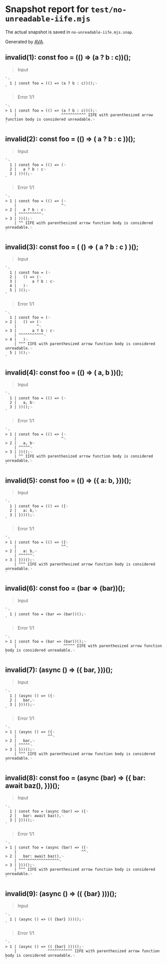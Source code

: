 # Snapshot report for `test/no-unreadable-iife.mjs`

The actual snapshot is saved in `no-unreadable-iife.mjs.snap`.

Generated by [AVA](https://avajs.dev).

## invalid(1): const foo = (() => (a ? b : c))();

> Input

    `␊
      1 | const foo = (() => (a ? b : c))();␊
    `

> Error 1/1

    `␊
    > 1 | const foo = (() => (a ? b : c))();␊
        |                    ^^^^^^^^^^^ IIFE with parenthesized arrow function body is considered unreadable.␊
    `

## invalid(2): const foo = (() => ( a ? b : c ))();

> Input

    `␊
      1 | const foo = (() => (␊
      2 | 	a ? b : c␊
      3 | ))();␊
    `

> Error 1/1

    `␊
    > 1 | const foo = (() => (␊
        |                    ^␊
    > 2 | 	a ? b : c␊
        | ^^^^^^^^^^␊
    > 3 | ))();␊
        | ^^ IIFE with parenthesized arrow function body is considered unreadable.␊
    `

## invalid(3): const foo = ( () => ( a ? b : c ) )();

> Input

    `␊
      1 | const foo = (␊
      2 | 	() => (␊
      3 | 		a ? b : c␊
      4 | 	)␊
      5 | )();␊
    `

> Error 1/1

    `␊
      1 | const foo = (␊
    > 2 | 	() => (␊
        | 	      ^␊
    > 3 | 		a ? b : c␊
        | ^^^^^^^^^^^␊
    > 4 | 	)␊
        | ^^^ IIFE with parenthesized arrow function body is considered unreadable.␊
      5 | )();␊
    `

## invalid(4): const foo = (() => ( a, b ))();

> Input

    `␊
      1 | const foo = (() => (␊
      2 | 	a, b␊
      3 | ))();␊
    `

> Error 1/1

    `␊
    > 1 | const foo = (() => (␊
        |                    ^␊
    > 2 | 	a, b␊
        | ^^^^^␊
    > 3 | ))();␊
        | ^^ IIFE with parenthesized arrow function body is considered unreadable.␊
    `

## invalid(5): const foo = (() => ({ a: b, }))();

> Input

    `␊
      1 | const foo = (() => ({␊
      2 | 	a: b,␊
      3 | }))();␊
    `

> Error 1/1

    `␊
    > 1 | const foo = (() => ({␊
        |                    ^^␊
    > 2 | 	a: b,␊
        | ^^^^^^␊
    > 3 | }))();␊
        | ^^^ IIFE with parenthesized arrow function body is considered unreadable.␊
    `

## invalid(6): const foo = (bar => (bar))();

> Input

    `␊
      1 | const foo = (bar => (bar))();␊
    `

> Error 1/1

    `␊
    > 1 | const foo = (bar => (bar))();␊
        |                     ^^^^^ IIFE with parenthesized arrow function body is considered unreadable.␊
    `

## invalid(7): (async () => ({ bar, }))();

> Input

    `␊
      1 | (async () => ({␊
      2 | 	bar,␊
      3 | }))();␊
    `

> Error 1/1

    `␊
    > 1 | (async () => ({␊
        |              ^^␊
    > 2 | 	bar,␊
        | ^^^^^␊
    > 3 | }))();␊
        | ^^^ IIFE with parenthesized arrow function body is considered unreadable.␊
    `

## invalid(8): const foo = (async (bar) => ({ bar: await baz(), }))();

> Input

    `␊
      1 | const foo = (async (bar) => ({␊
      2 | 	bar: await baz(),␊
      3 | }))();␊
    `

> Error 1/1

    `␊
    > 1 | const foo = (async (bar) => ({␊
        |                             ^^␊
    > 2 | 	bar: await baz(),␊
        | ^^^^^^^^^^^^^^^^^^␊
    > 3 | }))();␊
        | ^^^ IIFE with parenthesized arrow function body is considered unreadable.␊
    `

## invalid(9): (async () => (( {bar} )))();

> Input

    `␊
      1 | (async () => (( {bar} )))();␊
    `

> Error 1/1

    `␊
    > 1 | (async () => (( {bar} )))();␊
        |              ^^^^^^^^^^^ IIFE with parenthesized arrow function body is considered unreadable.␊
    `
